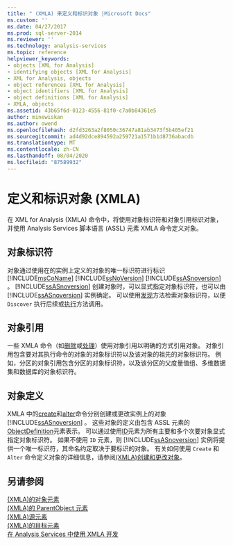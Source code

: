 ```yaml
---
title: " (XMLA) 来定义和标识对象 |Microsoft Docs"
ms.custom: ''
ms.date: 04/27/2017
ms.prod: sql-server-2014
ms.reviewer: ''
ms.technology: analysis-services
ms.topic: reference
helpviewer_keywords:
- objects [XML for Analysis]
- identifying objects [XML for Analysis]
- XML for Analysis, objects
- object references [XML for Analysis]
- object identifiers [XML for Analysis]
- object definitions [XML for Analysis]
- XMLA, objects
ms.assetid: 43b65f6d-0123-4556-81f0-c7a0b84361e5
author: minewiskan
ms.author: owend
ms.openlocfilehash: d2fd3263a2f8050c36747a81ab3473f5b405ef21
ms.sourcegitcommit: ad4d92dce894592a259721a1571b1d8736abacdb
ms.translationtype: MT
ms.contentlocale: zh-CN
ms.lasthandoff: 08/04/2020
ms.locfileid: "87589932"
---
```

# <a name="defining-and-identifying-objects-xmla"></a>定义和标识对象 (XMLA)
  在 XML for Analysis (XMLA) 命令中，将使用对象标识符和对象引用标识对象，并使用 Analysis Services 脚本语言 (ASSL) 元素 XMLA 命令定义对象。  
  
## <a name="object-identifiers"></a>对象标识符  
 对象通过使用在的实例上定义的对象的唯一标识符进行标识 [!INCLUDE[msCoName](../../includes/msconame-md.md)] [!INCLUDE[ssNoVersion](../../includes/ssnoversion-md.md)] [!INCLUDE[ssASnoversion](../../includes/ssasnoversion-md.md)] 。 [!INCLUDE[ssASnoversion](../../includes/ssasnoversion-md.md)] 创建对象时，可以显式指定对象标识符，也可以由 [!INCLUDE[ssASnoversion](../../includes/ssasnoversion-md.md)] 实例确定。 可以使用[发现](https://docs.microsoft.com/bi-reference/xmla/xml-elements-methods-discover)方法检索对象标识符，以便 `Discover` 执行后续或[执行](https://docs.microsoft.com/bi-reference/xmla/xml-elements-methods-execute)方法调用。  
  
## <a name="object-references"></a>对象引用  
 一些 XMLA 命令（如[删除](https://docs.microsoft.com/bi-reference/xmla/xml-elements-commands/delete-element-xmla)或[处理](https://docs.microsoft.com/bi-reference/xmla/xml-elements-commands/process-element-xmla)）使用对象引用以明确的方式引用对象。 对象引用包含要对其执行命令的对象的对象标识符以及该对象的祖先的对象标识符。 例如，分区的对象引用包含分区的对象标识符，以及该分区的父度量值组、多维数据集和数据库的对象标识符。  
  
## <a name="object-definitions"></a>对象定义  
 XMLA 中的[create](https://docs.microsoft.com/bi-reference/xmla/xml-elements-commands/create-element-xmla)和[alter](https://docs.microsoft.com/bi-reference/xmla/xml-elements-commands/alter-element-xmla)命令分别创建或更改实例上的对象 [!INCLUDE[ssASnoversion](../../includes/ssasnoversion-md.md)] 。 这些对象的定义由包含 ASSL 元素的[ObjectDefinition](https://docs.microsoft.com/bi-reference/xmla/xml-elements-properties/objectdefinition-element-xmla)元素表示。 可以通过使用[ID](https://docs.microsoft.com/bi-reference/xmla/xml-elements-properties/id-element-xmla)元素为所有主要和多个次要对象显式指定对象标识符。 如果不使用 `ID` 元素，则 [!INCLUDE[ssASnoversion](../../includes/ssasnoversion-md.md)] 实例将提供一个唯一标识符，其命名约定取决于要标识的对象。 有关如何使用 `Create` 和 `Alter` 命令定义对象的详细信息，请参阅[&#40;XMLA&#41;创建和更改对象](https://docs.microsoft.com/bi-reference/xmla/xml-elements-objects)。  
  
## <a name="see-also"></a>另请参阅  
 [&#40;XMLA&#41;的对象元素](https://docs.microsoft.com/bi-reference/xmla/xml-elements-properties/object-element-xmla)   
 [&#40;XMLA&#41;的 ParentObject 元素](https://docs.microsoft.com/bi-reference/xmla/xml-elements-properties/object-element-xmla)   
 [&#40;XMLA&#41;源元素](https://docs.microsoft.com/bi-reference/xmla/xml-elements-properties/source-element-xmla)   
 [&#40;XMLA&#41;的目标元素](https://docs.microsoft.com/bi-reference/xmla/xml-elements-properties/target-element-xmla)   
 [在 Analysis Services 中使用 XMLA 开发](developing-with-xmla-in-analysis-services.md)  
  
  
